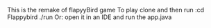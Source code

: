 This is the remake of flapyyBird game 
To play clone and then run :cd Flappybird
./run 
Or:
open it in an IDE and run the app.java
